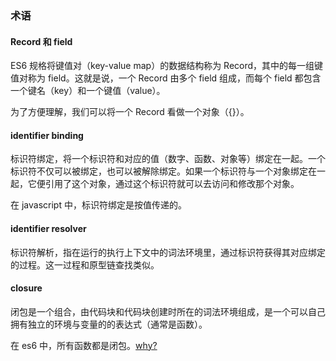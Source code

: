 ### 术语
#### Record 和 field
ES6 规格将键值对（key-value map）的数据结构称为 Record，其中的每一组键值对称为 field。这就是说，一个 Record 由多个 field 组成，而每个 field 都包含一个键名（key）和一个键值（value）。

为了方便理解，我们可以将一个 Record 看做一个对象（{}）。

#### identifier binding
标识符绑定，将一个标识符和对应的值（数字、函数、对象等）绑定在一起。一个标识符不仅可以被绑定，也可以被解除绑定。如果一个标识符与一个对象绑定在一起，它便引用了这个对象，通过这个标识符就可以去访问和修改那个对象。

在 javascript 中，标识符绑定是按值传递的。

#### identifier resolver
标识符解析，指在运行的执行上下文中的词法环境里，通过标识符获得其对应绑定的过程。这一过程和原型链查找类似。

#### closure
闭包是一个组合，由代码块和代码块创建时所在的词法环境组成，是一个可以自己拥有独立的环境与变量的的表达式（通常是函数）。

在 es6 中，所有函数都是闭包。[why?](https://tc39.es/ecma262/#sec-function-definitions-runtime-semantics-evaluation)